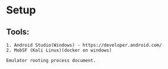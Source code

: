 # Setup
## Tools:
```
1. Android Studio(Windows) - https://developer.android.com/
2. MobSF (Kali Linux)(docker on windows)
```
```
Emulator rooting process document.
```
